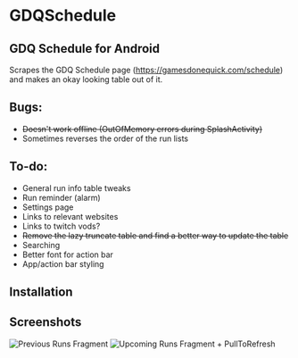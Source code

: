 # GDQSchedule
## GDQ Schedule for Android
Scrapes the GDQ Schedule page (https://gamesdonequick.com/schedule) and makes an okay looking table out of it.

## Bugs:
- ~~Doesn't work offline (OutOfMemory errors during SplashActivity)~~
- Sometimes reverses the order of the run lists

## To-do:
- General run info table tweaks
- Run reminder (alarm)
- Settings page
- Links to relevant websites
- Links to twitch vods?
- ~~Remove the lazy truncate table and find a better way to update the table~~
- Searching
- Better font for action bar
- App/action bar styling

## Installation

## Screenshots
![Previous Runs Fragment](http://i.imgur.com/ppY1Jt9.png "Previous Runs Fragment")
![Upcoming Runs Fragment + PullToRefresh](http://i.imgur.com/IAVIewY.png "Upcoming Runs Fragment + PullToRefresh")
